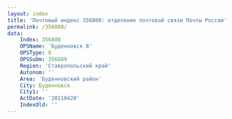 ```yaml
---
layout: index
title: 'Почтовый индекс 356808: отделение почтовой связи Почты России'
permalink: /356808/
data:
    Index: 356808
    OPSName: 'Буденновск 8'
    OPSType: О
    OPSSubm: 356889
    Region: 'Ставропольский край'
    Autonom: ''
    Area: 'Буденновский район'
    City: Буденновск
    City1: ''
    ActDate: '20110420'
    IndexOld: ''
---
```

